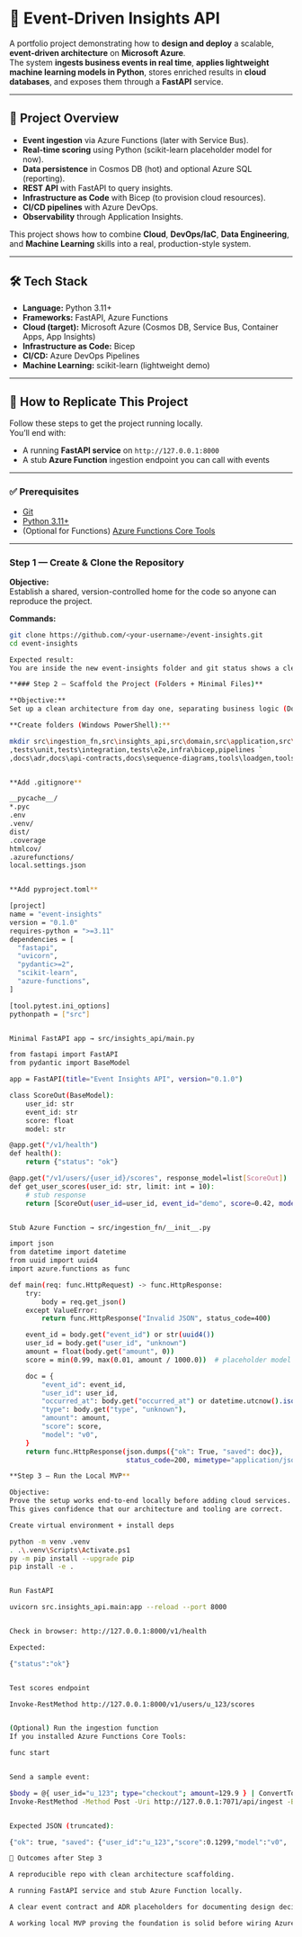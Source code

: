 # 🚀 Event-Driven Insights API

A portfolio project demonstrating how to **design and deploy** a scalable, **event-driven architecture** on **Microsoft Azure**.  
The system **ingests business events in real time**, **applies lightweight machine learning models in Python**, stores enriched results in **cloud databases**, and exposes them through a **FastAPI** service.

---

## 📌 Project Overview

- **Event ingestion** via Azure Functions (later with Service Bus).
- **Real-time scoring** using Python (scikit-learn placeholder model for now).
- **Data persistence** in Cosmos DB (hot) and optional Azure SQL (reporting).
- **REST API** with FastAPI to query insights.
- **Infrastructure as Code** with Bicep (to provision cloud resources).
- **CI/CD pipelines** with Azure DevOps.
- **Observability** through Application Insights.

This project shows how to combine **Cloud**, **DevOps/IaC**, **Data Engineering**, and **Machine Learning** skills into a real, production-style system.

---

## 🛠️ Tech Stack

- **Language:** Python 3.11+
- **Frameworks:** FastAPI, Azure Functions
- **Cloud (target):** Microsoft Azure (Cosmos DB, Service Bus, Container Apps, App Insights)
- **Infrastructure as Code:** Bicep
- **CI/CD:** Azure DevOps Pipelines
- **Machine Learning:** scikit-learn (lightweight demo)

---

## 📖 How to Replicate This Project

Follow these steps to get the project running locally.  
You’ll end with:
- A running **FastAPI service** on `http://127.0.0.1:8000`
- A stub **Azure Function** ingestion endpoint you can call with events

---

### ✅ Prerequisites

- [Git](https://git-scm.com/downloads)
- [Python 3.11+](https://www.python.org/downloads/)
- (Optional for Functions) [Azure Functions Core Tools](https://learn.microsoft.com/azure/azure-functions/functions-run-local)

---

### Step 1 — Create & Clone the Repository

**Objective:**  
Establish a shared, version-controlled home for the code so anyone can reproduce the project.

**Commands:**
```bash
git clone https://github.com/<your-username>/event-insights.git
cd event-insights

Expected result:
You are inside the new event-insights folder and git status shows a clean working tree.

**### Step 2 — Scaffold the Project (Folders + Minimal Files)**

**Objective:**
Set up a clean architecture from day one, separating business logic (Domain/Application) from cloud and framework code (Infrastructure). This ensures the project is easy to maintain and extend.

**Create folders (Windows PowerShell):**

mkdir src\ingestion_fn,src\insights_api,src\domain,src\application,src\infrastructure,src\ml `
,tests\unit,tests\integration,tests\e2e,infra\bicep,pipelines `
,docs\adr,docs\api-contracts,docs\sequence-diagrams,tools\loadgen,tools\local-emulators


**Add .gitignore**

__pycache__/
*.pyc
.env
.venv/
dist/
.coverage
htmlcov/
.azurefunctions/
local.settings.json


**Add pyproject.toml**

[project]
name = "event-insights"
version = "0.1.0"
requires-python = ">=3.11"
dependencies = [
  "fastapi",
  "uvicorn",
  "pydantic>=2",
  "scikit-learn",
  "azure-functions",
]

[tool.pytest.ini_options]
pythonpath = ["src"]


Minimal FastAPI app → src/insights_api/main.py

from fastapi import FastAPI
from pydantic import BaseModel

app = FastAPI(title="Event Insights API", version="0.1.0")

class ScoreOut(BaseModel):
    user_id: str
    event_id: str
    score: float
    model: str

@app.get("/v1/health")
def health():
    return {"status": "ok"}

@app.get("/v1/users/{user_id}/scores", response_model=list[ScoreOut])
def get_user_scores(user_id: str, limit: int = 10):
    # stub response
    return [ScoreOut(user_id=user_id, event_id="demo", score=0.42, model="v0")]


Stub Azure Function → src/ingestion_fn/__init__.py

import json
from datetime import datetime
from uuid import uuid4
import azure.functions as func

def main(req: func.HttpRequest) -> func.HttpResponse:
    try:
        body = req.get_json()
    except ValueError:
        return func.HttpResponse("Invalid JSON", status_code=400)

    event_id = body.get("event_id") or str(uuid4())
    user_id = body.get("user_id", "unknown")
    amount = float(body.get("amount", 0))
    score = min(0.99, max(0.01, amount / 1000.0))  # placeholder model

    doc = {
        "event_id": event_id,
        "user_id": user_id,
        "occurred_at": body.get("occurred_at") or datetime.utcnow().isoformat() + "Z",
        "type": body.get("type", "unknown"),
        "amount": amount,
        "score": score,
        "model": "v0",
    }
    return func.HttpResponse(json.dumps({"ok": True, "saved": doc}),
                             status_code=200, mimetype="application/json")

**Step 3 — Run the Local MVP**

Objective:
Prove the setup works end-to-end locally before adding cloud services.
This gives confidence that our architecture and tooling are correct.

Create virtual environment + install deps

python -m venv .venv
. .\.venv\Scripts\Activate.ps1
py -m pip install --upgrade pip
pip install -e .


Run FastAPI

uvicorn src.insights_api.main:app --reload --port 8000


Check in browser: http://127.0.0.1:8000/v1/health

Expected:

{"status":"ok"}


Test scores endpoint

Invoke-RestMethod http://127.0.0.1:8000/v1/users/u_123/scores


(Optional) Run the ingestion function
If you installed Azure Functions Core Tools:

func start


Send a sample event:

$body = @{ user_id="u_123"; type="checkout"; amount=129.9 } | ConvertTo-Json
Invoke-RestMethod -Method Post -Uri http://127.0.0.1:7071/api/ingest -Body $body -ContentType "application/json"


Expected JSON (truncated):

{"ok": true, "saved": {"user_id":"u_123","score":0.1299,"model":"v0", ...}}

🎯 Outcomes after Step 3

A reproducible repo with clean architecture scaffolding.

A running FastAPI service and stub Azure Function locally.

A clear event contract and ADR placeholders for documenting design decisions.

A working local MVP proving the foundation is solid before wiring Azure resources.

